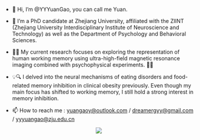 - 👋 Hi, I’m @YYYuanGao, you can call me Yuan.
  
- 🌱 I’m a PhD candidate at Zhejiang University, affiliated with the ZIINT (Zhejiang University Interdisciplinary Institute of Neuroscience and Technology) as well as the Department of Psychology and Behavioral Sciences.
- 🧠🔬 My current research focuses on exploring the representation of human working memory using ultra-high-field magnetic resonance imaging combined with psychophysical experiments. 🧪🌀

- 💡🔍 I delved into the neural mechanisms of eating disorders and food-related memory inhibition in clinical obesity previously. Even though my main focus has shifted to working memory, I still hold a strong interest in memory inhibition. 

- 📫 How to reach me : yuangaoy@outlook.com / dreamergyy@gmail.com / yyyuangao@zju.edu.cn


<p align="center">
<img src = "https://media.giphy.com/media/ITdoHFzxjDjfDCSLsG/giphy.gif?cid=ecf05e47nysrbrhr9avl54fzwsg8c6byqg9tjy270el0zs4y&ep=v1_gifs_search&rid=giphy.gif&ct=g">
</p >



<!---
YYYuanGao/YYYuanGao is a ✨ special ✨ repository because its `README.md` (this file) appears on your GitHub profile.
You can click the Preview link to take a look at your changes.
--->
